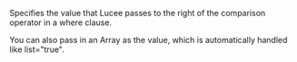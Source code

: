 Specifies the value that Lucee passes to the right of the comparison operator in a where clause.

You can also pass in an Array as the value, which is automatically handled like list="true".
